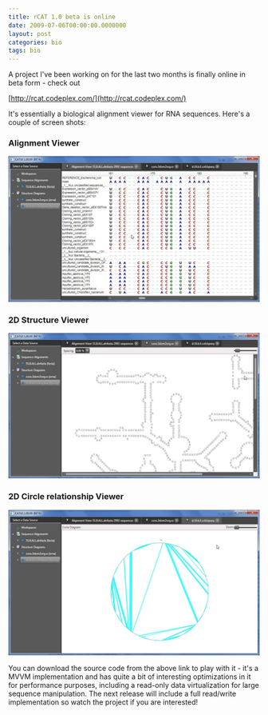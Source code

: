 ```yaml
---
title: rCAT 1.0 beta is online
date: 2009-07-06T00:00:00.0000000
layout: post
categories: bio
tags: bio
---
```


A project I've been working on for the last two months is finally online in beta form - check out

[http://rcat.codeplex.com/](http://rcat.codeplex.com/)

It's essentially a biological alignment viewer for RNA sequences.  Here's a couple of screen shots:

### Alignment Viewer

![](/images/rCat001.jpg)

### 2D Structure Viewer

![](/images/rCat002.jpg)

### 2D Circle relationship Viewer

![](/images/rCat003.jpg)

You can download the source code from the above link to play with it - it's a MVVM implementation and has quite a bit of interesting optimizations in it for performance purposes, including a read-only data virtualization for large sequence manipulation.  The next release will include a full read/write implementation so watch the project if you are interested!
